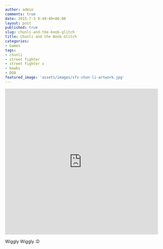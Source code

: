 ```yaml
---
author: admin
comments: true
date: 2015-7-3 9:49:49+00:00
layout: post
published: true
slug: chunli-and-the-boob-glitch
title: Chunli and the Boob Glitch
categories:
- Games
tags:
- chunli
- street fighter
- street fighter v
- bewbs
- DOA
featured_image: 'assets/images/sfv-chun-li-artwork.jpg'
---
```


<iframe width="100%" height="480" src="https://www.youtube.com/embed/eAlKC9BlUJg" frameborder="0" allowfullscreen></iframe>

Wiggly Wiggly :D